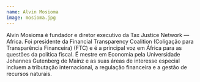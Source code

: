 ```yaml
---
name: Alvin Mosioma
image: mosioma.jpg
---
```

Alvin Mosioma é fundador e diretor executivo da Tax Justice Network — Africa. Foi presidente da Financial Transparency Coalition (Coligação para Transparência Financeira) (FTC) e é a principal voz em África para as questões da política fiscal. É mestre em Economia pela Universidade Johannes Gutenberg de Mainz e as suas áreas de interesse especial incluem a tributação internacional, a regulação financeira e a gestão de recursos naturais.
